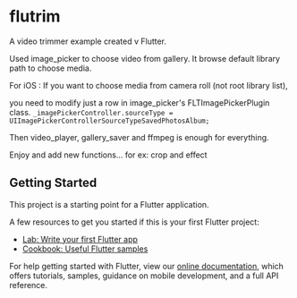 # flutrim

A video trimmer example created v Flutter.

Used image_picker to choose video from gallery. It browse default library path to choose media.

For iOS : If you want to choose media from camera roll (not root library list),
 
you need to modify just a row in image_picker's FLTImagePickerPlugin class.
`_imagePickerController.sourceType = UIImagePickerControllerSourceTypeSavedPhotosAlbum;`

Then video_player, gallery_saver and ffmpeg is enough for everything.

Enjoy and add new functions... for ex: crop and effect

## Getting Started

This project is a starting point for a Flutter application.

A few resources to get you started if this is your first Flutter project:

- [Lab: Write your first Flutter app](https://flutter.dev/docs/get-started/codelab)
- [Cookbook: Useful Flutter samples](https://flutter.dev/docs/cookbook)

For help getting started with Flutter, view our
[online documentation](https://flutter.dev/docs), which offers tutorials,
samples, guidance on mobile development, and a full API reference.
